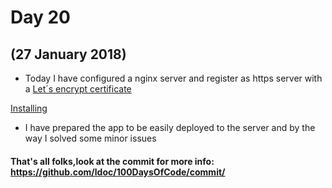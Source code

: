# Day 20
## (27 January 2018)

* Today I have configured a nginx server and register as https server with a [Let´s encrypt certificate](https://letsencrypt.org/)

[Installing](https://poweruphosting.com/blog/install-nginx-ubuntu/)

* I have prepared the app to be easily deployed to the server and by the way I solved some minor issues


#### That's all folks,look at the commit for more info: https://github.com/ldoc/100DaysOfCode/commit/
